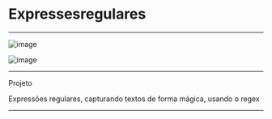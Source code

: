 # Expressesregulares
*************************************************************************************************
![image](https://user-images.githubusercontent.com/72118415/196073847-59e31fd7-a752-4ae6-8ed9-3b411cac7d69.png)


![image](https://user-images.githubusercontent.com/72118415/196074188-f8636aff-2065-4310-bcd0-3db1ed9b69ea.png)

**************************************************************************************************
Projeto 

Expressões regulares, capturando textos de forma mágica, usando o regex 
****************************************************************************************************
